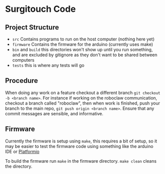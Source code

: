 # Surgitouch Code

## Project Structure

- `src` Contains programs to run on the host computer (nothing here yet)
- `firmware` Contains the firmware for the arduino (currently uses make)
- `bin` and `build` this directories won't show up until you run something, and are excluded by gitignore as they don't want to be shared between computers
- `tests` this is where any tests will go

## Procedure

When doing any work on a feature checkout a different branch `git checkout -b <branch name>`. 
For instance if working on the roboclaw communication, checkout a branch called "roboclaw", then when work is finished, push your branch to the main repo, `git push origin <branch name>`.
Ensure that any commit messages are sensible, and informative.

## Firmware 

Currently the firmware is setup using `make`, this requires a bit of setup, so it may be easier to test the firmware code using something like the arduino IDE or [Platformio](http://platformio.org/)

To build the firmware run `make` in the firmware directory. `make clean` cleans the directory.